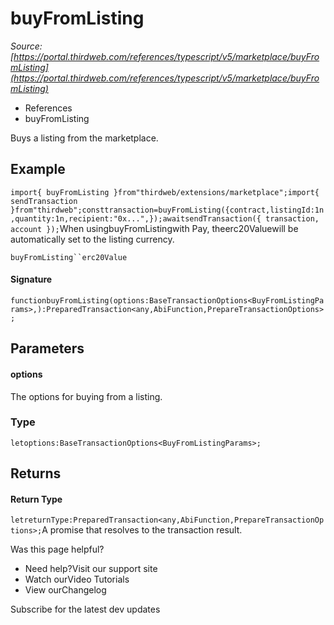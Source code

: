 # buyFromListing

*Source: [https://portal.thirdweb.com/references/typescript/v5/marketplace/buyFromListing](https://portal.thirdweb.com/references/typescript/v5/marketplace/buyFromListing)*

* References
* buyFromListing

Buys a listing from the marketplace.

## Example

`import{ buyFromListing }from"thirdweb/extensions/marketplace";import{ sendTransaction }from"thirdweb";consttransaction=buyFromListing({contract,listingId:1n,quantity:1n,recipient:"0x...",});awaitsendTransaction({ transaction, account });`When usingbuyFromListingwith Pay, theerc20Valuewill be automatically set to the listing currency.

`buyFromListing``erc20Value`
#### Signature

`functionbuyFromListing(options:BaseTransactionOptions<BuyFromListingParams>,):PreparedTransaction<any,AbiFunction,PrepareTransactionOptions>;`
## Parameters

#### options

The options for buying from a listing.

### Type

`letoptions:BaseTransactionOptions<BuyFromListingParams>;`
## Returns

#### Return Type

`letreturnType:PreparedTransaction<any,AbiFunction,PrepareTransactionOptions>;`A promise that resolves to the transaction result.

Was this page helpful?

* Need help?Visit our support site
* Watch ourVideo Tutorials
* View ourChangelog

Subscribe for the latest dev updates

